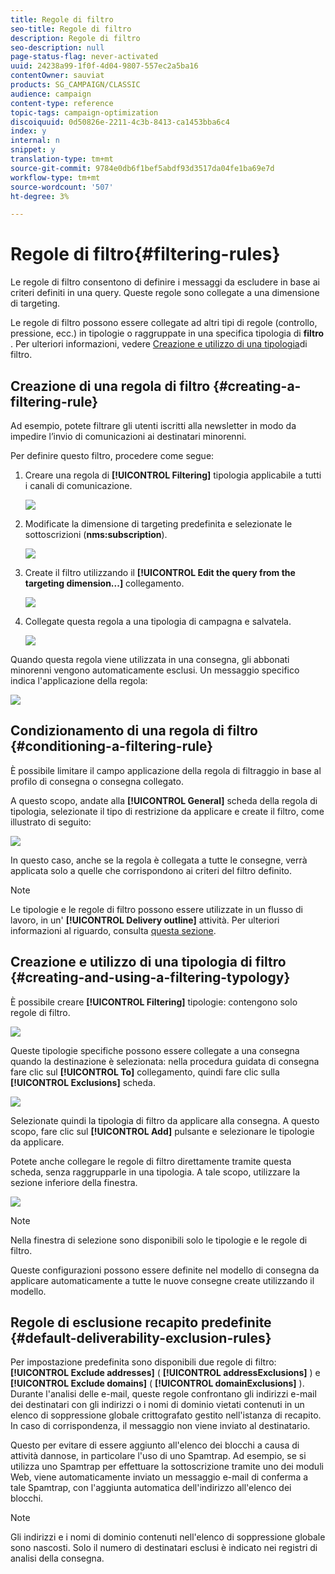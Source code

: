 ```yaml
---
title: Regole di filtro
seo-title: Regole di filtro
description: Regole di filtro
seo-description: null
page-status-flag: never-activated
uuid: 24238a99-1f0f-4d04-9807-557ec2a5ba16
contentOwner: sauviat
products: SG_CAMPAIGN/CLASSIC
audience: campaign
content-type: reference
topic-tags: campaign-optimization
discoiquuid: 0d50826e-2211-4c3b-8413-ca1453bba6c4
index: y
internal: n
snippet: y
translation-type: tm+mt
source-git-commit: 9784e0db6f1bef5abdf93d3517da04fe1ba69e7d
workflow-type: tm+mt
source-wordcount: '507'
ht-degree: 3%

---
```



# Regole di filtro{#filtering-rules}

Le regole di filtro consentono di definire i messaggi da escludere in base ai criteri definiti in una query. Queste regole sono collegate a una dimensione di targeting.

Le regole di filtro possono essere collegate ad altri tipi di regole (controllo, pressione, ecc.) in tipologie o raggruppate in una specifica tipologia di **filtro** . Per ulteriori informazioni, vedere [Creazione e utilizzo di una tipologia](#creating-and-using-a-filtering-typology)di filtro.

## Creazione di una regola di filtro {#creating-a-filtering-rule}

Ad esempio, potete filtrare gli utenti iscritti alla newsletter in modo da impedire l’invio di comunicazioni ai destinatari minorenni.

Per definire questo filtro, procedere come segue:

1. Creare una regola di **[!UICONTROL Filtering]** tipologia applicabile a tutti i canali di comunicazione.

   ![](assets/campaign_opt_create_filter_01.png)

1. Modificate la dimensione di targeting predefinita e selezionate le sottoscrizioni (**nms:subscription**).

   ![](assets/campaign_opt_create_filter_02.png)

1. Create il filtro utilizzando il **[!UICONTROL Edit the query from the targeting dimension...]** collegamento.

   ![](assets/campaign_opt_create_filter_03.png)

1. Collegate questa regola a una tipologia di campagna e salvatela.

   ![](assets/campaign_opt_create_filter_04.png)

Quando questa regola viene utilizzata in una consegna, gli abbonati minorenni vengono automaticamente esclusi. Un messaggio specifico indica l&#39;applicazione della regola:

![](assets/campaign_opt_create_filter_05.png)

## Condizionamento di una regola di filtro {#conditioning-a-filtering-rule}

È possibile limitare il campo applicazione della regola di filtraggio in base al profilo di consegna o consegna collegato.

A questo scopo, andate alla **[!UICONTROL General]** scheda della regola di tipologia, selezionate il tipo di restrizione da applicare e create il filtro, come illustrato di seguito:

![](assets/campaign_opt_create_filter_06.png)

In questo caso, anche se la regola è collegata a tutte le consegne, verrà applicata solo a quelle che corrispondono ai criteri del filtro definito.

>[!NOTE]
>
>Le tipologie e le regole di filtro possono essere utilizzate in un flusso di lavoro, in un&#39; **[!UICONTROL Delivery outline]** attività. Per ulteriori informazioni al riguardo, consulta [questa sezione](../../workflow/using/delivery-outline.md).

## Creazione e utilizzo di una tipologia di filtro {#creating-and-using-a-filtering-typology}

È possibile creare **[!UICONTROL Filtering]** tipologie: contengono solo regole di filtro.

![](assets/campaign_opt_create_typo_filtering.png)

Queste tipologie specifiche possono essere collegate a una consegna quando la destinazione è selezionata: nella procedura guidata di consegna fare clic sul **[!UICONTROL To]** collegamento, quindi fare clic sulla **[!UICONTROL Exclusions]** scheda.

![](assets/campaign_opt_apply_typo_filtering.png)

Selezionate quindi la tipologia di filtro da applicare alla consegna. A questo scopo, fare clic sul **[!UICONTROL Add]** pulsante e selezionare le tipologie da applicare.

Potete anche collegare le regole di filtro direttamente tramite questa scheda, senza raggrupparle in una tipologia. A tale scopo, utilizzare la sezione inferiore della finestra.

![](assets/campaign_opt_select_typo_filtering.png)

>[!NOTE]
>
>Nella finestra di selezione sono disponibili solo le tipologie e le regole di filtro.
>
>Queste configurazioni possono essere definite nel modello di consegna da applicare automaticamente a tutte le nuove consegne create utilizzando il modello.


## Regole di esclusione recapito predefinite {#default-deliverability-exclusion-rules}

Per impostazione predefinita sono disponibili due regole di filtro: **[!UICONTROL Exclude addresses]** ( **[!UICONTROL addressExclusions]** ) e **[!UICONTROL Exclude domains]** ( **[!UICONTROL domainExclusions]** ). Durante l&#39;analisi delle e-mail, queste regole confrontano gli indirizzi e-mail dei destinatari con gli indirizzi o i nomi di dominio vietati contenuti in un elenco di soppressione globale crittografato gestito nell&#39;istanza di recapito. In caso di corrispondenza, il messaggio non viene inviato al destinatario.

Questo per evitare di essere aggiunto all&#39;elenco dei blocchi a causa di attività dannose, in particolare l&#39;uso di uno Spamtrap. Ad esempio, se si utilizza uno Spamtrap per effettuare la sottoscrizione tramite uno dei moduli Web, viene automaticamente inviato un messaggio e-mail di conferma a tale Spamtrap, con l&#39;aggiunta automatica dell&#39;indirizzo all&#39;elenco dei blocchi.

>[!NOTE]
>
>Gli indirizzi e i nomi di dominio contenuti nell&#39;elenco di soppressione globale sono nascosti. Solo il numero di destinatari esclusi è indicato nei registri di analisi della consegna.

